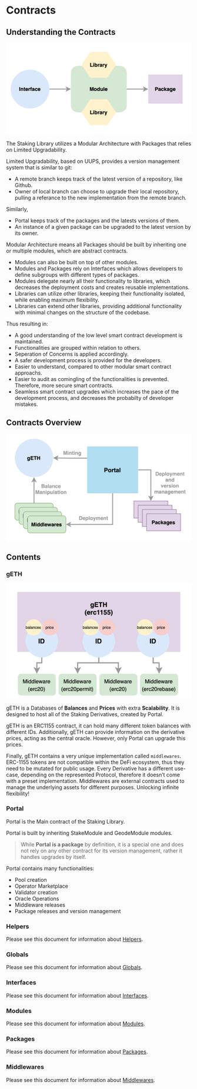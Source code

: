 # Contracts

## Understanding the Contracts

![contracts](../docs/images/contracts.png)

The Staking Library utilizes a Modular Architecture with Packages that relies on Limited Upgradability.

Limited Upgradability, based on UUPS, provides a version management system that is similar to git:

* A remote branch keeps track of the latest version of a repository, like Github.
* Owner of local branch can choose to upgrade their local repository, pulling a referance to the new implementation from the remote branch.

Similarly,

* Portal keeps track of the packages and the latests versions of them.
* An instance of a given package can be upgraded to the latest version by its owner.

Modular Architecture means all Packages should be built by inheriting one or multiple modules, which are abstract contracts.

* Modules can also be built on top of other modules.
* Modules and Packages rely on Interfaces which allows developers to define subgroups with different types of packages.
* Modules delegate nearly all their functionality to libraries, which decreases the deployment costs and creates reusable implementations.
* Libraries can utilize other libraries, keeping their functionality isolated, while enabling maximum flexibility.
* Libraries can extend other libraries, providing additional functionality with minimal changes on the structure of the codebase.

Thus resulting in:

* A good understanding of the low level smart contract development is maintained.
* Functionalities are grouped within relation to others.
* Seperation of Concerns is applied accordingly.
* A safer development process is provided for the developers.
* Easier to understand, compared to other modular smart contract approachs.
* Easier to audit as comingling of the functionalities is prevented. Therefore, more secure smart contracts.
* Seamless smart contract upgrades which increases the pace of the development process, and decreases the probabilty of developer mistakes.

## Contracts Overview

![Contracts Overview](../docs/images/overview.png)

## Contents

### gETH

![gETH Summary](../docs/images/gETH.png)

gETH is a Databases of **Balances** and **Prices** with extra **Scalability**. It is designed to host all of the Staking Derivatives, created by Portal.

gETH is an ERC1155 contract, it can hold many different token balances with different IDs.
Additionally, gETH can provide information on the derivative prices, acting as the central oracle. However, only Portal can upgrade this prices.

Finally, gETH contains a very unique implementation called `middlewares`.
ERC-1155 tokens are not compatible within the DeFi ecosystem, thus they need to be mutated for public usage.  Every Derivative has a different use-case, depending on the represented Protocol, therefore it doesn’t come with a preset implementation.
Middlewares are external contracts used to manage the underlying assets for different purposes.
Unlocking infinite flexibility!

### Portal

Portal is the Main contract of the Staking Library.

Portal is built by inheriting StakeModule and GeodeModule modules.

> While **Portal is a package** by definition, it is a special one and does not rely on any other contract for its version management, rather it handles upgrades by itself.

Portal contains many functionalities:

* Pool creation
* Operator Marketplace
* Validator creation
* Oracle Operations
* Middleware releases
* Package releases and version management

### Helpers

Please see this document for information about [Helpers](./helpers/Readme.md).

### Globals

Please see this document for information about [Globals](./globals/Readme.md).

### Interfaces

Please see this document for information about [Interfaces](./interfaces/Readme.md).

### Modules

Please see this document for information about [Modules](./modules/Readme.md).

### Packages

Please see this document for information about [Packages](./packages/Readme.md).

### Middlewares

Please see this document for information about [Middlewares](./middlewares/Readme.md).
